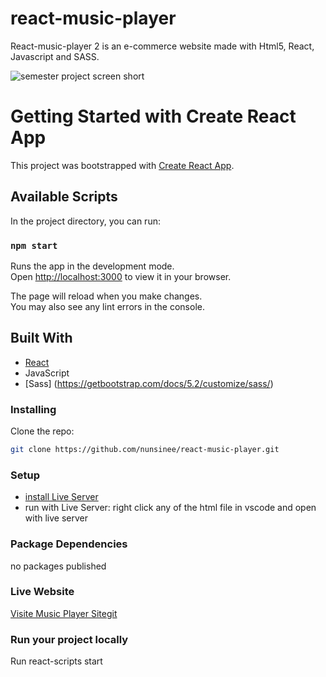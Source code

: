 # react-music-player

React-music-player 2 is an e-commerce website made with Html5, React, Javascript and SASS.

![semester project screen short](https://raw.githubusercontent.com/nunsinee/react-music-player/main/assets/images/screenShort_music_player.jpg)

# Getting Started with Create React App

This project was bootstrapped with [Create React App](https://github.com/facebook/create-react-app).

## Available Scripts

In the project directory, you can run:

### `npm start`

Runs the app in the development mode.\
Open [http://localhost:3000](http://localhost:3000) to view it in your browser.

The page will reload when you make changes.\
You may also see any lint errors in the console.

## Built With

-   [React](https://reactjs.org/)
-   JavaScript
-   [Sass] (https://getbootstrap.com/docs/5.2/customize/sass/)

### Installing

Clone the repo:

```bash
git clone https://github.com/nunsinee/react-music-player.git
```

### Setup

-   [install Live Server](https://marketplace.visualstudio.com/items?itemName=ritwickdey.LiveServer)
-   run with Live Server: right click any of the html file in vscode and open with live server

### Package Dependencies

no packages published

### Live Website

[Visite Music Player Sitegit ](https://react-music-player-cxd54mfea-nunsinee.vercel.app/)

### Run your project locally

Run react-scripts start
